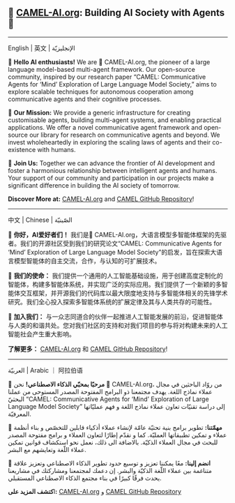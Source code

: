 ## 🐫 [CAMEL-AI.org](https://www.camel-ai.org/): Building AI Society with Agents 🤖

---

English | 英文 | الإنجليزيّة

🌟 **Hello AI enthusiasts!** We are 🐫 CAMEL-AI.org, the pioneer of a large language model-based multi-agent framework. Our open-source community, inspired by our research paper “CAMEL: Communicative Agents for ‘Mind’ Exploration of Large Language Model Society,” aims to explore scalable techniques for autonomous cooperation among communicative agents and their cognitive processes.

📘 **Our Mission:** We provide a generic infrastructure for creating customisable agents, building multi-agent systems, and enabling practical applications. We offer a novel communicative agent framework and open-source our library for research on communicative agents and beyond. We invest wholeheartedly in exploring the scaling laws of agents and their co-existence with humans.

🙌 **Join Us:** Together we can advance the frontier of AI development and foster a harmonious relationship between intelligent agents and humans. Your support of our community and participation in our projects make a significant difference in building the AI society of tomorrow.

**Discover More at:** [CAMEL-AI.org](https://www.camel-ai.org/) and [CAMEL GitHub Repository](https://github.com/camel-ai/camel)!

---

中文 | Chinese | الصّينيّة

🌟 **你好，AI爱好者们！**
我们是🐫 CAMEL-AI.org，大语言模型多智能体框架的先驱者。我们的开源社区受到我们的研究论文“CAMEL: Communicative Agents for ‘Mind’ Exploration of Large Language Model Society”的启发，旨在探索大语言模型智能体的自主交流，合作，与认知的可扩展技术。

📘 **我们的使命：**
我们提供一个通用的人工智能基础设施，用于创建高度定制化的智能体，构建多智能体系统，并实现广泛的实际应用。我们提供了一个新颖的多智能体交互框架，并开源我们的代码库以最大限度地支持与多智能体相关的先锋学术研究。我们全心投入探索多智能体系统的扩展定律及其与人类共存的可能性。


🙌 **加入我们：**
与一众志同道合的伙伴一起推进人工智能发展的前沿，促进智能体与人类的和谐共处。您对我们社区的支持和对我们项目的参与将对构建未来的人工智能社会产生重大影响。


**了解更多：** [CAMEL-AI.org](https://www.camel-ai.org/) 和 [CAMEL GitHub Repository](https://github.com/camel-ai/camel)!

---

العربيّة | Arabic ｜ 阿拉伯语

🌟 **مرحبًا بمحبّي الذكاء الاصطناعي!** نحن 🐫 CAMEL-AI.org، من روّاد الباحثين في مجال عملاء نماذج اللغة. يهدف مجتمعنا ذو البرامج المفتوحة المصدر المستوحى من عملنا البحثيّ “CAMEL: Communicative Agents for ‘Mind’ Exploration of Large Language Model Society” إلى دراسة تقنيّات تعاون عملاء نماذج اللغة و فهم عمليّاتها المعرفيّة.

📘 **مهمّتنا:** تطوير برامج بنية تحتيّة عامّة لإنشاء عملاء أذكياء قابلين للتخصّص و بناء أنظمة عملاء و تمكين تطبيقاتها العمليّة. كما و نقدّم إطارًا لتعاون العملاء و برامج مفتوحة المصدر للبحث في مجال العملاء الذكيّة. بالاضافة الى ذلك، نعمل نحو استكشاف قوانين تمكين عملاء اللّغة وتعايشهم مع البشر.

🙌 **انضم إلينا:** معًا يمكننا تعزيز و توسيع حدود تطوير الذكاء الاصطناعي وتعزيز علاقة متناغمة بين عملاء اللّغة الذكيّة والبشر. إن دعمك لمجتمعنا ومشاركتك في مشاريعنا يحدث فرقًا كبيرًا في بناء مجتمع الذكاء الاصطناعي المستقبلي.

ا**كتشف المزيد على:** [CAMEL-AI.org](https://www.camel-ai.org/) و [CAMEL GitHub Repository](https://github.com/camel-ai/camel)


